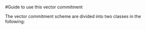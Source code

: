 #Guide to use this vector commitment

The vector commitment scheme are divided into two classes in the following:

```c++
```
